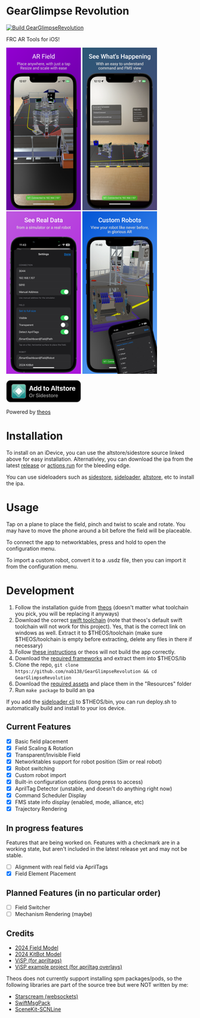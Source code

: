 # GearGlimpse Revolution

[![Build GearGlimpseRevolution](https://github.com/nab138/GearGlimpseRevolution/actions/workflows/ci.yml/badge.svg)](https://github.com/nab138/GearGlimpseRevolution/actions/workflows/ci.yml)

FRC AR Tools for iOS!

<p float="left">
  <img src="images/Image1.png" width="200" />
  <img src="images/Image2.png" width="200" />
  <img src="images/Image3.png" width="200" />
  <img src="images/Image4.png" width="200" />
</p>

[<img src="images/Altstore.png" width="200px">](https://tinyurl.com/gearglimpsesource)

Powered by [theos](https://theos.dev)

# Installation

To install on an iDevice, you can use the altstore/sidestore source linked above for easy installation. Alternativley, you can download the ipa from the latest [release](https://github.com/nab138/GearGlimpseRevolution/releases/latest) or [actions run](https://github.com/nab138/GearGlimpseRevolution/actions) for the bleeding edge.

You can use sideloaders such as [sidestore](https://sidestore.io), [sideloader](https://github.com/Dadoum/Sideloader), [altstore](https://altstore.io), etc to install the ipa.

# Usage

Tap on a plane to place the field, pinch and twist to scale and rotate. You may have to move the phone around a bit before the field will be placeable.

To connect the app to networktables, press and hold to open the configuration menu.

To import a custom robot, convert it to a .usdz file, then you can import it from the configuration menu.

# Development

1. Follow the installation guide from [theos](https://theos.dev) (doesn't matter what toolchain you pick, you will be replacing it anyways)
2. Download the correct [swift toolchain](https://github.com/kabiroberai/swift-toolchain-linux/releases/latest) (note that theos's default swift toolchain will not work for this project). Yes, that is the correct link on windows as well. Extract it to $THEOS/toolchain (make sure $THEOS/toolchain is empty before extracting, delete any files in there if necessary)
3. Follow [these instructions](https://github.com/theos/theos/issues/752#issuecomment-1694531205) or theos will not build the app correctly.
4. Download the [required frameworks](https://visp-doc.inria.fr/download/snapshot/ios/visp3.framework-2022-04-07.zip) and extract them into $THEOS/lib
5. Clone the repo, `git clone https://github.com/nab138/GearGlimpseRevolution && cd GearGlimpseRevolution`
6. Download the [required assets](https://github.com/nab138/GearGlimpseRevolution/releases/tag/assets-v2) and place them in the "Resources" folder
7. Run `make package` to build an ipa

If you add the [sideloader cli](https://github.com/Dadoum/Sideloader) to $THEOS/bin, you can run deploy.sh to automatically build and install to your ios device.

## Current Features

- [x] Basic field placement
- [x] Field Scaling & Rotation
- [x] Transparent/Invisible Field
- [x] Networktables support for robot position (Sim or real robot)
- [x] Robot switching
- [x] Custom robot import
- [x] Built-in configuration options (long press to access)
- [x] AprilTag Detector (unstable, and doesn't do anything right now)
- [x] Command Scheduler Display
- [x] FMS state info display (enabled, mode, alliance, etc)
- [x] Trajectory Rendering

## In progress features

Features that are being worked on. Features with a checkmark are in a working state, but aren't included in the latest release yet and may not be stable.

- [ ] Alignment with real field via AprilTags
- [x] Field Element Placement

## Planned Features (in no particular order)

- [ ] Field Switcher
- [ ] Mechanism Rendering (maybe)

## Credits

- [2024 Field Model](https://cad.onshape.com/documents/dcbe49ce579f6342435bc298/w/b93673f5b2ec9c9bdcfec487)
- [2024 KitBot Model](https://firstfrc.blob.core.windows.net/frc2024/KitBot/KitBot%20CAD%20and%20Drawings.zip)
- [ViSP (for apriltags)](https://visp.inria.fr/)
- [ViSP example project (for apriltag overlays)](https://github.com/lagadic/visp/tree/master/tutorial/ios/AprilTagLiveCamera)

Theos does not currently support installing spm packages/pods, so the following libraries are part of the source tree but were NOT written by me:

- [Starscream (websockets)](https://github.com/daltoniam/Starscream)
- [SwiftMsgPack](https://github.com/malcommac/SwiftMsgPack)
- [SceneKit-SCNLine](https://github.com/maxxfrazer/SceneKit-SCNLine)
